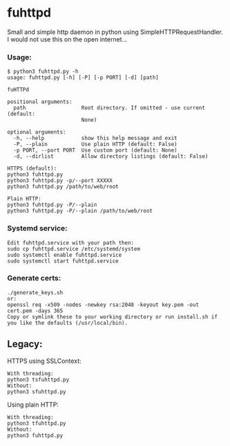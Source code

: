 # fuhttpd
Small and simple http daemon in python using SimpleHTTPRequestHandler.
I would not use this on the open internet...

### Usage:
```
$ python3 fuhttpd.py -h
usage: fuhttpd.py [-h] [-P] [-p PORT] [-d] [path]

fuHTTPd

positional arguments:
  path                  Root directory. If omitted - use current (default:
                        None)

optional arguments:
  -h, --help            show this help message and exit
  -P, --plain           Use plain HTTP (default: False)
  -p PORT, --port PORT  Use custom port (default: None)
  -d, --dirlist         Allow directory listings (default: False)
```
```
HTTPS (default):
python3 fuhttpd.py
python3 fuhttpd.py -p/--port XXXXX
python3 fuhttpd.py /path/to/web/root

Plain HTTP:
python3 fuhttpd.py -P/--plain
python3 fuhttpd.py -P/--plain /path/to/web/root
```
### Systemd service:
```
Edit fuhttpd.service with your path then:
sudo cp fuhttpd.service /etc/systemd/system
sudo systemctl enable fuhttpd.service
sudo systemctl start fuhttpd.service
```
### Generate certs:
```
./generate_keys.sh
or:
openssl req -x509 -nodes -newkey rsa:2048 -keyout key.pem -out cert.pem -days 365
Copy or symlink these to your working directory or run install.sh if you like the defaults (/usr/local/bin).
```

## Legacy:
HTTPS using SSLContext:
```
With threading:
python3 tsfuhttpd.py
Without:
python3 sfuhttpd.py
```
Using plain HTTP:
```
With threading:
python3 tfuhttpd.py
Without:
python3 fuhttpd.py
```
